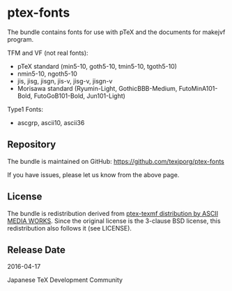 # ptex-fonts

The bundle contains fonts for use with pTeX and the documents for
makejvf program.

TFM and VF (not real fonts):
- pTeX standard (min5-10, goth5-10, tmin5-10, tgoth5-10)
- nmin5-10, ngoth5-10
- jis, jisg, jisgn, jis-v, jisg-v, jisgn-v
- Morisawa standard (Ryumin-Light, GothicBBB-Medium, FutoMinA101-Bold,
  FutoGoB101-Bold, Jun101-Light)

Type1 Fonts:
- ascgrp, ascii10, ascii36

## Repository

The bundle is maintained on GitHub:
https://github.com/texjporg/ptex-fonts

If you have issues, please let us know from the above page.

## License

The bundle is redistribution derived from [ptex-texmf distribution
by ASCII MEDIA WORKS](http://ascii.asciimw.jp/pb/ptex/).
Since the original license is the 3-clause BSD license,
this redistribution also follows it (see LICENSE).

## Release Date

2016-04-17

Japanese TeX Development Community
